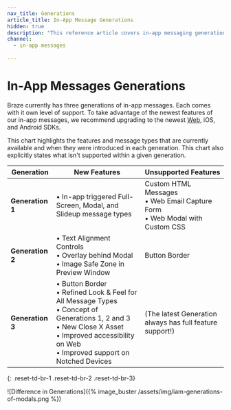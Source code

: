 ```yaml
---
nav_title: Generations
article_title: In-App Message Generations
hidden: true
description: "This reference article covers in-app messaging generation support."
channel:
  - in-app messages
  
---
```


# In-App Messages Generations

Braze currently has three generations of in-app messages. Each comes with it own level of support. To take advantage of the newest features of our in-app messages, we recommend upgrading to the newest [Web]({{site.baseurl}}/developer_guide/platform_integration_guides/web/initial_sdk_setup/#upgrading-the-sdk), iOS, and Android SDKs.

This chart highlights the features and message types that are currently available and when they were introduced in each generation. This chart also explicitly states what isn't supported within a given generation.

| Generation | New Features | Unsupported Features |
|---|---|---|
| __Generation 1__ | • In-app triggered Full-Screen, Modal, and Slideup message types | Custom HTML Messages <br> • Web Email Capture Form <br> • Web Modal with Custom CSS |
| __Generation 2__ | • Text Alignment Controls <br> • Overlay behind Modal <br> • Image Safe Zone in Preview Window | Button Border |
| __Generation 3__ | • Button Border <br> • Refined Look & Feel for All Message Types <br> • Concept of Generations 1, 2 and 3 <br> • New Close X Asset <br> • Improved accessibility on Web <br> • Improved support on Notched Devices | (The latest Generation always has full feature support!) |
{: .reset-td-br-1 .reset-td-br-2 .reset-td-br-3}

![Difference in Generations]({% image_buster /assets/img/iam-generations-of-modals.png %})

